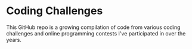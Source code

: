 # Coding Challenges

This GitHub repo is a growing compilation of code from various coding challenges and online programming contests I've participated in over the years.
